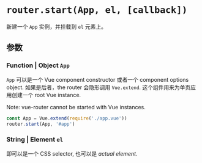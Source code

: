 # `router.start(App, el, [callback])`

新建一个 `App` 实例，并挂载到 `el` 元素上。

## 参数

### Function | Object `App`

`App` 可以是一个 Vue component constructor 或者一个 component options object. 如果是后者，the router 会隐形调用 `Vue.extend`. 这个组件用来为单页应用创建一个 root Vue instance.

Note: vue-router cannot be started with Vue instances.

```js
const App = Vue.extend(require('./app.vue'))
router.start(App, '#app')
```

### String | Element `el`

即可以是一个 CSS selector, 也可以是 _actual element_.
